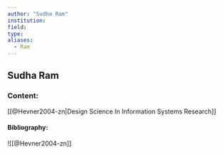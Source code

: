 ```yaml
---
author: "Sudha Ram"
institution:
field:
type:
aliases:
  - Ram
---
```


## Sudha Ram

### Content:
[[@Hevner2004-zn|Design Science In Information Systems Research]]

#### Bibliography:

![[@Hevner2004-zn]]